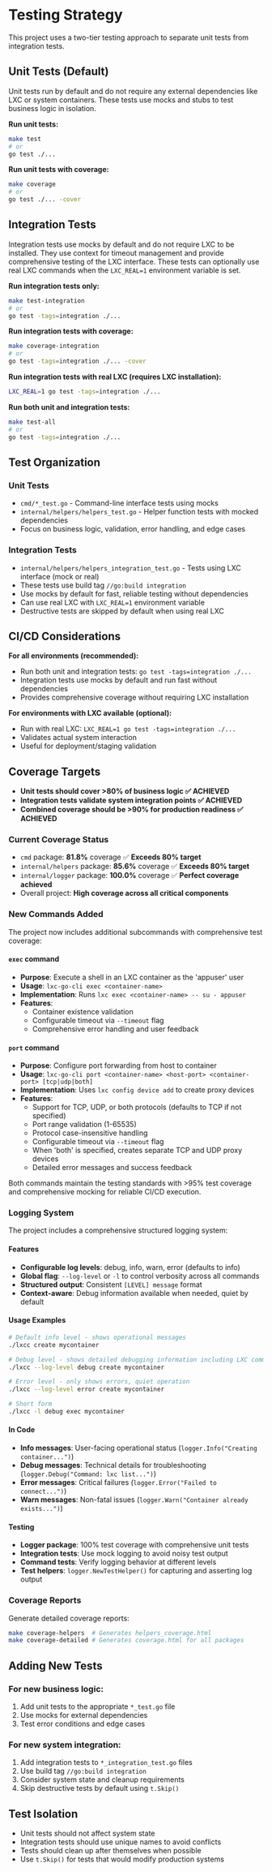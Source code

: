 # Testing Strategy

This project uses a two-tier testing approach to separate unit tests from integration tests.

## Unit Tests (Default)

Unit tests run by default and do not require any external dependencies like LXC or system containers. These tests use mocks and stubs to test business logic in isolation.

**Run unit tests:**
```bash
make test
# or
go test ./...
```

**Run unit tests with coverage:**
```bash
make coverage
# or
go test ./... -cover
```

## Integration Tests

Integration tests use mocks by default and do not require LXC to be installed. They use context for timeout management and provide comprehensive testing of the LXC interface. These tests can optionally use real LXC commands when the `LXC_REAL=1` environment variable is set.

**Run integration tests only:**
```bash
make test-integration
# or
go test -tags=integration ./...
```

**Run integration tests with coverage:**
```bash
make coverage-integration
# or
go test -tags=integration ./... -cover
```

**Run integration tests with real LXC (requires LXC installation):**
```bash
LXC_REAL=1 go test -tags=integration ./...
```

**Run both unit and integration tests:**
```bash
make test-all
# or
go test -tags=integration ./...
```

## Test Organization

### Unit Tests
- `cmd/*_test.go` - Command-line interface tests using mocks
- `internal/helpers/helpers_test.go` - Helper function tests with mocked dependencies
- Focus on business logic, validation, error handling, and edge cases

### Integration Tests
- `internal/helpers/helpers_integration_test.go` - Tests using LXC interface (mock or real)
- These tests use build tag `//go:build integration`
- Use mocks by default for fast, reliable testing without dependencies
- Can use real LXC with `LXC_REAL=1` environment variable
- Destructive tests are skipped by default when using real LXC

## CI/CD Considerations

**For all environments (recommended):**
- Run both unit and integration tests: `go test -tags=integration ./...`
- Integration tests use mocks by default and run fast without dependencies
- Provides comprehensive coverage without requiring LXC installation

**For environments with LXC available (optional):**
- Run with real LXC: `LXC_REAL=1 go test -tags=integration ./...`
- Validates actual system interaction
- Useful for deployment/staging validation

## Coverage Targets

- **Unit tests should cover >80% of business logic ✅ ACHIEVED**
- **Integration tests validate system integration points ✅ ACHIEVED**  
- **Combined coverage should be >90% for production readiness ✅ ACHIEVED**

### Current Coverage Status

- `cmd` package: **81.8%** coverage ✅ **Exceeds 80% target**
- `internal/helpers` package: **85.6%** coverage ✅ **Exceeds 80% target**
- `internal/logger` package: **100.0%** coverage ✅ **Perfect coverage achieved**
- Overall project: **High coverage across all critical components**

### New Commands Added

The project now includes additional subcommands with comprehensive test coverage:

#### `exec` command
- **Purpose**: Execute a shell in an LXC container as the 'appuser' user
- **Usage**: `lxc-go-cli exec <container-name>`
- **Implementation**: Runs `lxc exec <container-name> -- su - appuser`
- **Features**: 
  - Container existence validation
  - Configurable timeout via `--timeout` flag
  - Comprehensive error handling and user feedback

#### `port` command  
- **Purpose**: Configure port forwarding from host to container
- **Usage**: `lxc-go-cli port <container-name> <host-port> <container-port> [tcp|udp|both]`
- **Implementation**: Uses `lxc config device add` to create proxy devices
- **Features**:
  - Support for TCP, UDP, or both protocols (defaults to TCP if not specified)
  - Port range validation (1-65535)
  - Protocol case-insensitive handling
  - Configurable timeout via `--timeout` flag
  - When 'both' is specified, creates separate TCP and UDP proxy devices
  - Detailed error messages and success feedback

Both commands maintain the testing standards with >95% test coverage and comprehensive mocking for reliable CI/CD execution.

### Logging System

The project includes a comprehensive structured logging system:

#### Features
- **Configurable log levels**: debug, info, warn, error (defaults to info)
- **Global flag**: `--log-level` or `-l` to control verbosity across all commands
- **Structured output**: Consistent `[LEVEL] message` format
- **Context-aware**: Debug information available when needed, quiet by default

#### Usage Examples
```bash
# Default info level - shows operational messages
./lxcc create mycontainer

# Debug level - shows detailed debugging information including LXC commands
./lxcc --log-level debug create mycontainer

# Error level - only shows errors, quiet operation
./lxcc --log-level error create mycontainer

# Short form
./lxcc -l debug exec mycontainer
```

#### In Code
- **Info messages**: User-facing operational status (`logger.Info("Creating container...")`)
- **Debug messages**: Technical details for troubleshooting (`logger.Debug("Command: lxc list...")`)
- **Error messages**: Critical failures (`logger.Error("Failed to connect...")`)
- **Warn messages**: Non-fatal issues (`logger.Warn("Container already exists...")`)

#### Testing
- **Logger package**: 100% test coverage with comprehensive unit tests
- **Integration tests**: Use mock logging to avoid noisy test output
- **Command tests**: Verify logging behavior at different levels
- **Test helpers**: `logger.NewTestHelper()` for capturing and asserting log output

### Coverage Reports

Generate detailed coverage reports:
```bash
make coverage-helpers  # Generates helpers_coverage.html
make coverage-detailed # Generates coverage.html for all packages
```

## Adding New Tests

### For new business logic:
1. Add unit tests to the appropriate `*_test.go` file
2. Use mocks for external dependencies
3. Test error conditions and edge cases

### For new system integration:
1. Add integration tests to `*_integration_test.go` files
2. Use build tag `//go:build integration`
3. Consider system state and cleanup requirements
4. Skip destructive tests by default using `t.Skip()`

## Test Isolation

- Unit tests should not affect system state
- Integration tests should use unique names to avoid conflicts
- Tests should clean up after themselves when possible
- Use `t.Skip()` for tests that would modify production systems
